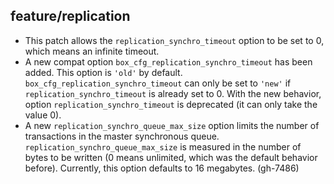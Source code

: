 ## feature/replication

* This patch allows the `replication_synchro_timeout` option to be set to 0,
  which means an infinite timeout.
* A new compat option `box_cfg_replication_synchro_timeout` has been added.
  This option is `'old'` by default. `box_cfg_replication_synchro_timeout` can
  only be set to `'new'` if `replication_synchro_timeout` is already set to 0.
  With the new behavior, option `replication_synchro_timeout` is deprecated (it
  can only take the value 0).
* A new `replication_synchro_queue_max_size` option limits the number of
  transactions in the master synchronous queue.
  `replication_synchro_queue_max_size` is measured in the number of bytes to be
  written (0 means unlimited, which was the default behavior before).
  Currently, this option defaults to 16 megabytes.
  (gh-7486)
